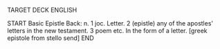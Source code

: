 TARGET DECK
ENGLISH

START
Basic
Epistle
Back: n. 1 joc. Letter. 2 (epistle) any of the apostles' letters in the new testament. 3 poem etc. In the form of a letter. [greek epistole from stello send]
END
